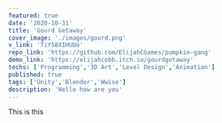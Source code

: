 ```yaml
---
featured: true
date: '2020-10-31'
title: 'Gourd Getaway'
cover_image: './images/gourd.png'
v_link: 'TiYS8XIHUUo'
repo_link: 'https://github.com/ElijahCGames/pumpkin-gang'
demo_link: 'https://elijahcobb.itch.io/gourdgetaway'
techs: ['Programming','3D Art','Level Design','Animation']
published: true
tags: ['Unity','Blender','Wwise']
description: 'Hello how are you'
---
```


This is this

